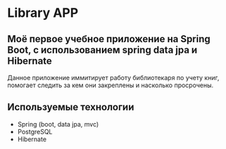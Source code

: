 # Library APP
## Моё первое учебное приложение на Spring Boot, с использованием spring data jpa и Hibernate



Данное приложение иммитирует работу библиотекаря по учету книг, помогает следить за кем они закреплены и насколько просрочены.

## Используемые технологии
- Spring (boot, data jpa, mvc)
- PostgreSQL
- Hibernate

